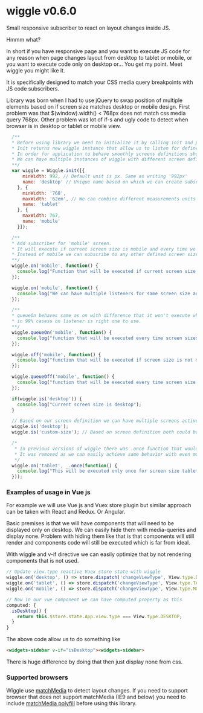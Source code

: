 # wiggle v0.6.0

Small responsive subscriber to react on layout changes inside JS.

Hmmm what?

In short if you have responsive page and you want to execute JS code for any reason when page changes layout from desktop to tablet or mobile, or you want to execute code only on desktop or... You get my point. Meet wiggle you might like it.

It is specifically designed to match your CSS media query breakpoints with JS code subscribers.

Library was born when I had to use jQuery to swap position of multiple elements based on if screen size matches desktop or mobile design.
First problem was that $(window).width() < 768px does not match css media query 768px.
Other problem was lot of if-s and ugly code to detect when browser is in desktop or tablet or mobile view.


```javascript
  /**
  * Before using library we need to initialize it by calling init and passing our application screen definitions.
  * Init returns new wiggle instance that allow us to listen for defined screens definitions
  * In order for application to behave smoothly screens definitions should match application CSS breakpoints.
  * We can have multiple instances of wiggle with different screen definitions. In 99% only one instance is required and desired.
  **/
  var wiggle = Wiggle.init([{
      minWidth: 992, // Default unit is px. Same as writing '992px'
      name: 'desktop' // Unique name based on which we can create subscriptions. Name can be any string that is valid JS object property name and it have to be unique for each screen.
    }, {
      minWidth: '768',
      maxWidth: '62em', // We can combine different measurements units but it does not mean we should!
      name: 'tablet'
    }, {
      maxWidth: 767,
      name: 'mobile'
    }]);

  /**
  * Add subscriber for 'mobile' screen.
  * It will execute if current screen size is mobile and every time we switch from some other screens size to mobile.
  * Instead of mobile we can subscribe to any other defined screen size like 'desktop' or 'tablet'
  **/
  wiggle.on('mobile', function() {
    console.log("Function that will be executed if current screen size is mobile and every time screen sizes switches to mobile");
  });

  wiggle.on('mobile', function() {
    console.log("We can have multiple listeners for same screen size and each will be executed.");
  });

  /**
  * queueOn behaves same as on with difference that it won't execute when declared only when screen size changes from some other screen size to defined screen size.
  * in 99% casess on listener is right one to use.
  **/
  wiggle.queueOn('mobile', function() {
    console.log("function that will be executed every time screen sizes switches to mobile size");
  });

  wiggle.off('mobile', function() {
    console.log("function that will be executed if screen size is not mobile and every time screen size stops being mobile");
  });

  wiggle.queueOff('mobile', function() {
    console.log("function that will be executed every time screen size stops being mobile");
  });

  if(wiggle.is('desktop')) {
    console.log("Current screen size is desktop");
  }

  // Based on our screen definition we can have multiple screens active at the same time
  wiggle.is('desktop');
  wiggle.is('custom-size'); // Based on screen definition both could be true.

  /*
   * In previous versions of wiggle there was .once function that would execute only once when we match screen size.
   * It was removed as we can easily achieve same behavior with even more flexibility by using lodash once or similar solutions.
   */
  wiggle.on('tablet', _.once(function() {
    console.log("This will be executed only once for screen size tablet");
  }));
```

### Examples of usage in Vue js

For example we will use Vue js and Vuex store plugin but similar approach can be taken with React and Redux. Or Angular.

Basic premises is that we will have components that will need to be displayed only on desktop.
We can easily hide them with media-queries and display none. Problem with hiding them like that is that components will still render and components code will still be executed which is far from ideal.

With wiggle and v-if directive we can easily optimize that by not rendering components that is not used.

```javascript
// Update view.type reactive Vuex store state with wiggle
wiggle.on('desktop', () => store.dispatch('changeViewType', View.type.DESKTOP));
wiggle.on('tablet', () => store.dispatch('changeViewType', View.type.TABLET));
wiggle.on('mobile', () => store.dispatch('changeViewType', View.type.MOBILE));

// Now in our vue component we can have computed property as this
computed: {
  isDesktop() {
    return this.$store.state.App.view.type === View.type.DESKTOP;
  }
}
```

The above code allow us to do something like


```html
<widgets-sidebar v-if="isDesktop"><widgets-sidebar>
```

There is huge difference by doing that then just display none from css.



### Supported browsers

Wiggle use [matchMedia](https://developer.mozilla.org/en-US/docs/Web/API/Window/matchMedia) to detect layout changes.
If you need to support browser that does not support matchMedia (IE9 and below) you need to include [matchMedia polyfill](https://github.com/paulirish/matchMedia.js) before using this library.

